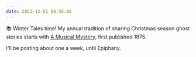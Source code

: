 ```yaml
---
date: 2022-12-01 08:56:00
---
```


📚 Winter Tales time! My annual tradition of sharing Christmas season ghost stories starts with [A Musical Mystery](https://multoghost.wordpress.com/2022/12/01/winter-tales-time-a-musical-mystery/), first published 1875.

I'll be posting about one a week, until Epiphany.
